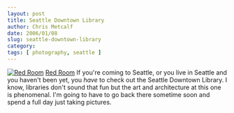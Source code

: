 ```yaml
---
layout: post
title: Seattle Downtown Library
author: Chris Metcalf
date: 2006/01/08
slug: seattle-downtown-library
category: 
tags: [ photography, seattle ]
---
```


<a href="http://www.flickr.com/photos/chrismetcalf/84243602/" title="Red Room"><img src="http://static.flickr.com/40/84243602_db5f0fde89.jpg" alt="Red Room" class="flickrphoto" /></a>
<a href="http://www.flickr.com/photos/chrismetcalf/84243602/" class="photocaption">Red Room</a>
If you're coming to Seattle, or you live in Seattle and you haven't been yet, you <em>have</em> to check out the Seattle Downtown Library. I know, libraries don't sound that fun but the art and architecture at this one is phenomenal. I'm going to have to go back there sometime soon and spend a full day just taking pictures.
